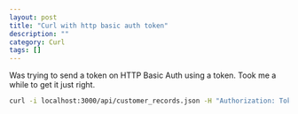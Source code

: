 ```yaml
---
layout: post
title: "Curl with http basic auth token"
description: ""
category: Curl
tags: []
---
```


Was trying to send a token on HTTP Basic Auth using a token. Took me a while to get it just right.

```bash
curl -i localhost:3000/api/customer_records.json -H "Authorization: Token token=\"122f20851e775438d5bf283a24XXXXX\""
```


